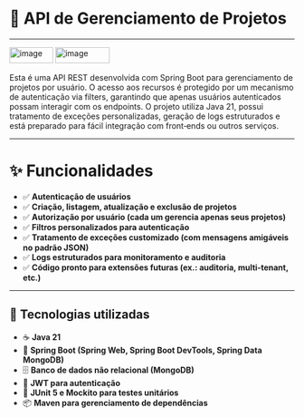 # 📂 API de Gerenciamento de Projetos

---
<img width="77" height="28" alt="image" src="https://github.com/user-attachments/assets/b07e00d1-fcec-41d1-8904-62f338fced57" />
<img width="96" height="28" alt="image" src="https://github.com/user-attachments/assets/b54edcb1-472f-41e8-bc75-f9fa2303f4dc" />



Esta é uma API REST desenvolvida com Spring Boot para gerenciamento de projetos por usuário.
O acesso aos recursos é protegido por um mecanismo de autenticação via filters, garantindo que apenas usuários autenticados possam interagir com os endpoints.
O projeto utiliza Java 21, possui tratamento de exceções personalizadas, geração de logs estruturados e está preparado para fácil integração com front‑ends ou outros serviços.

---

# ✨ Funcionalidades
- ✅ **Autenticação de usuários**
- ✅ **Criação, listagem, atualização e exclusão de projetos**
- ✅ **Autorização por usuário (cada um gerencia apenas seus projetos)**
- ✅ **Filtros personalizados para autenticação**
- ✅ **Tratamento de exceções customizado (com mensagens amigáveis no padrão JSON)**
- ✅ **Logs estruturados para monitoramento e auditoria**
- ✅ **Código pronto para extensões futuras (ex.: auditoria, multi‑tenant, etc.)**

---
## 🚀 Tecnologias utilizadas

- ☕ **Java 21**
- 🌱 **Spring Boot (Spring Web, Spring Boot DevTools, Spring Data MongoDB)**
- 🗄️ **Banco de dados não relacional (MongoDB)**
- 🔑 **JWT para autenticação**
- 🧪 **JUnit 5 e Mockito para testes unitários**
- 📦 **Maven para gerenciamento de dependências**
